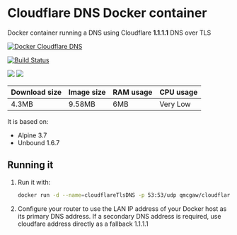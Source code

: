 # Cloudflare DNS Docker container

Docker container running a DNS using Cloudflare **1.1.1.1** DNS over TLS

[![Docker Cloudflare DNS](https://github.com/qdm12/cloudflare-dns-server/raw/master/readme/title.png)](https://hub.docker.com/r/qmcgaw/cloudflare-dns-server)

[![Build Status](https://travis-ci.org/qdm12/cloudflare-dns-server.svg?branch=master)](https://travis-ci.org/qdm12/cloudflare-dns-server)

[![](https://images.microbadger.com/badges/image/qmcgaw/cloudflare-dns-server.svg)](https://microbadger.com/images/qmcgaw/cloudflare-dns-server)
[![](https://images.microbadger.com/badges/version/qmcgaw/cloudflare-dns-server.svg)](https://microbadger.com/images/qmcgaw/cloudflare-dns-server)

| Download size | Image size | RAM usage | CPU usage |
| --- | --- | --- | --- |
| 4.3MB | 9.58MB | 6MB | Very Low |

It is based on:
- Alpine 3.7
- Unbound 1.6.7

## Running it

1. Run it with:

    ```bash
    docker run -d --name=cloudflareTlsDNS -p 53:53/udp qmcgaw/cloudflare-dns-server
    ```

1. Configure your router to use the LAN IP address of your Docker host as its primary DNS address.
If a secondary DNS address is required, use cloudfare address directly as a fallback 1.1.1.1